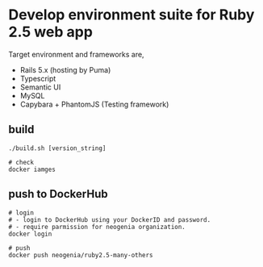 # Develop environment suite for Ruby 2.5 web app

Target environment and frameworks are,
- Rails 5.x (hosting by Puma)
- Typescript
- Semantic UI
- MySQL
- Capybara + PhantomJS (Testing framework)

## build

```
./build.sh [version_string]

# check
docker iamges
```

## push to DockerHub

```
# login
# - login to DockerHub using your DockerID and password.
# - require parmission for neogenia organization.
docker login

# push
docker push neogenia/ruby2.5-many-others
```

